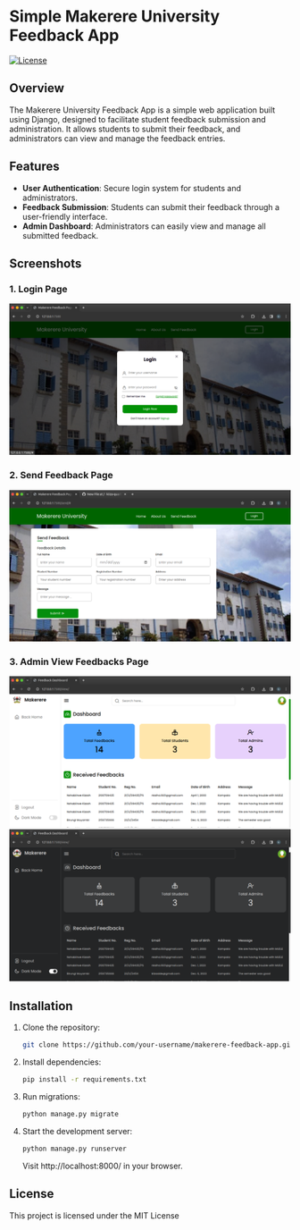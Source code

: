 
# Simple Makerere University Feedback App

[![License](https://img.shields.io/badge/license-MIT-blue.svg)](LICENSE)

## Overview

The Makerere University Feedback App is a simple web application built using Django, designed to facilitate student feedback submission and administration. It allows students to submit their feedback, and administrators can view and manage the feedback entries.

## Features

- **User Authentication**: Secure login system for students and administrators.
- **Feedback Submission**: Students can submit their feedback through a user-friendly interface.
- **Admin Dashboard**: Administrators can easily view and manage all submitted feedback.

## Screenshots

### 1. Login Page
![Login Page](screenshots/login.png)

### 2. Send Feedback Page
![Send Feedback Page](screenshots/send.png)

### 3. Admin View Feedbacks Page
![Admin View Feedbacks Page](screenshots/admin.png)
![Admin View Feedbacks Page](screenshots/dark.png)


## Installation

1. Clone the repository:

   ```bash
   git clone https://github.com/your-username/makerere-feedback-app.git
   ```

2. Install dependencies:

   ```bash
   pip install -r requirements.txt
   ```

3. Run migrations:

   ```bash
   python manage.py migrate
   ```

4. Start the development server:

   ```bash
   python manage.py runserver
   ```

   Visit http://localhost:8000/ in your browser.

## License

This project is licensed under the MIT License 

